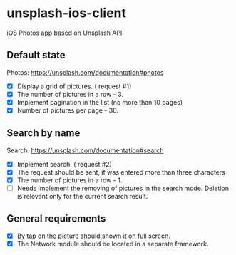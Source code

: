 # unsplash-ios-client
iOS Photos app based on Unsplash API

## Default state
Photos: https://unsplash.com/documentation#photos

- [x] Display a grid of pictures. ( request #1) 
- [x] The number of pictures in a row - 3.
- [x] Implement pagination in the list (no more than 10 pages)
- [x] Number of pictures per page - 30.

## Search by name
Search: https://unsplash.com/documentation#search

- [x] Implement search. ( request #2) 
- [x] The request should be sent, if was entered more than three characters
- [x] The number of pictures in a row - 1.
- [ ] Needs implement the removing of pictures in the search mode. Deletion is relevant only for the current search result.

## General requirements
- [x] By tap on the picture should shown it on full screen.
- [x] The Network module should be located in a separate framework.
